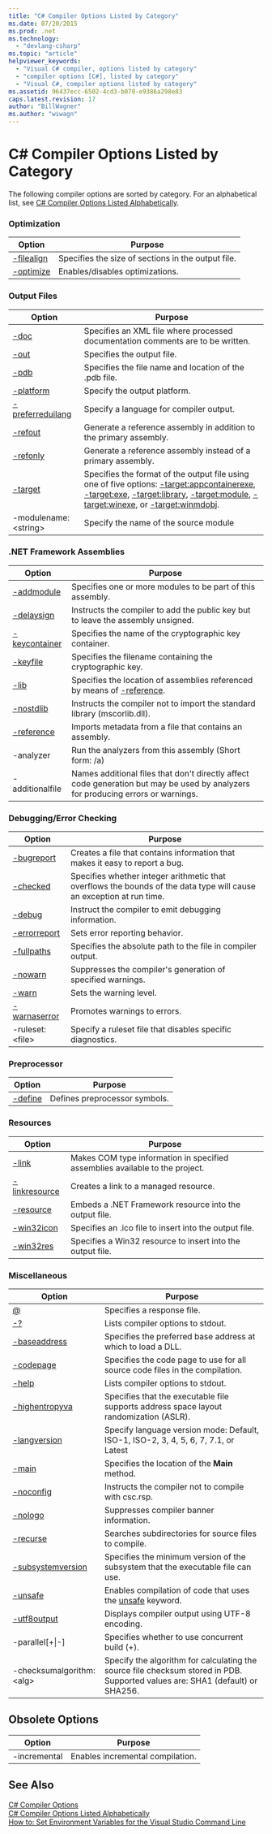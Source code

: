 ```yaml
---
title: "C# Compiler Options Listed by Category"
ms.date: 07/20/2015
ms.prod: .net
ms.technology: 
  - "devlang-csharp"
ms.topic: "article"
helpviewer_keywords: 
  - "Visual C# compiler, options listed by category"
  - "compiler options [C#], listed by category"
  - "Visual C#, compiler options listed by category"
ms.assetid: 96437ecc-6502-4cd3-b070-e9386a298e83
caps.latest.revision: 17
author: "BillWagner"
ms.author: "wiwagn"
---
```

# C# Compiler Options Listed by Category
The following compiler options are sorted by category. For an alphabetical list, see [C# Compiler Options Listed Alphabetically](../../../csharp/language-reference/compiler-options/listed-alphabetically.md).  
  
### Optimization  
  
|Option|Purpose|  
|------------|-------------|  
|[-filealign](../../../csharp/language-reference/compiler-options/filealign-compiler-option.md)|Specifies the size of sections in the output file.|  
|[-optimize](../../../csharp/language-reference/compiler-options/optimize-compiler-option.md)|Enables/disables optimizations.|  
  
### Output Files  
  
|Option|Purpose|  
|------------|-------------|  
|[-doc](../../../csharp/language-reference/compiler-options/doc-compiler-option.md)|Specifies an XML file where processed documentation comments are to be written.|  
|[-out](../../../csharp/language-reference/compiler-options/out-compiler-option.md)|Specifies the output file.|  
|[-pdb](../../../csharp/language-reference/compiler-options/pdb-compiler-option.md)|Specifies the file name and location of the .pdb file.|  
|[-platform](../../../csharp/language-reference/compiler-options/platform-compiler-option.md)|Specify the output platform.|  
|[-preferreduilang](../../../csharp/language-reference/compiler-options/preferreduilang-compiler-option.md)|Specify a language for compiler output.|  
|[-refout](refout-compiler-option.md)|Generate a reference assembly in addition to the primary assembly.|  
|[-refonly](refonly-compiler-option.md)|Generate a reference assembly instead of a primary assembly.|  
|[-target](../../../csharp/language-reference/compiler-options/target-compiler-option.md)|Specifies the format of the output file using one of five options: [-target:appcontainerexe](../../../csharp/language-reference/compiler-options/target-appcontainerexe-compiler-option.md), [-target:exe](../../../csharp/language-reference/compiler-options/target-exe-compiler-option.md), [-target:library](../../../csharp/language-reference/compiler-options/target-library-compiler-option.md), [-target:module](../../../csharp/language-reference/compiler-options/target-module-compiler-option.md), [-target:winexe](../../../csharp/language-reference/compiler-options/target-winexe-compiler-option.md), or [-target:winmdobj](../../../csharp/language-reference/compiler-options/target-winmdobj-compiler-option.md).|  
|-modulename:\<string>|Specify the name of the source module|  
  
### .NET Framework Assemblies  
  
|Option|Purpose|  
|------------|-------------|  
|[-addmodule](../../../csharp/language-reference/compiler-options/addmodule-compiler-option.md)|Specifies one or more modules to be part of this assembly.|  
|[-delaysign](../../../csharp/language-reference/compiler-options/delaysign-compiler-option.md)|Instructs the compiler to add the public key but to leave the assembly unsigned.|  
|[-keycontainer](../../../csharp/language-reference/compiler-options/keycontainer-compiler-option.md)|Specifies the name of the cryptographic key container.|  
|[-keyfile](../../../csharp/language-reference/compiler-options/keyfile-compiler-option.md)|Specifies the filename containing the cryptographic key.|  
|[-lib](../../../csharp/language-reference/compiler-options/lib-compiler-option.md)|Specifies the location of assemblies referenced by means of [-reference](../../../csharp/language-reference/compiler-options/reference-compiler-option.md).|  
|[-nostdlib](../../../csharp/language-reference/compiler-options/nostdlib-compiler-option.md)|Instructs the compiler not to import the standard library (mscorlib.dll).|  
|[-reference](../../../csharp/language-reference/compiler-options/reference-compiler-option.md)|Imports metadata from a file that contains an assembly.|  
|-analyzer|Run the analyzers from this assembly (Short form: /a)|  
|-additionalfile|Names additional files that don't directly affect code generation but may be used by analyzers for producing errors or warnings.|  
  
### Debugging/Error Checking  
  
|Option|Purpose|  
|------------|-------------|  
|[-bugreport](../../../csharp/language-reference/compiler-options/bugreport-compiler-option.md)|Creates a file that contains information that makes it easy to report a bug.|  
|[-checked](../../../csharp/language-reference/compiler-options/checked-compiler-option.md)|Specifies whether integer arithmetic that overflows the bounds of the data type will cause an exception at run time.|  
|[-debug](../../../csharp/language-reference/compiler-options/debug-compiler-option.md)|Instruct the compiler to emit debugging information.|  
|[-errorreport](../../../csharp/language-reference/compiler-options/errorreport-compiler-option.md)|Sets error reporting behavior.|  
|[-fullpaths](../../../csharp/language-reference/compiler-options/fullpaths-compiler-option.md)|Specifies the absolute path to the file in compiler output.|  
|[-nowarn](../../../csharp/language-reference/compiler-options/nowarn-compiler-option.md)|Suppresses the compiler's generation of specified warnings.|  
|[-warn](../../../csharp/language-reference/compiler-options/warn-compiler-option.md)|Sets the warning level.|  
|[-warnaserror](../../../csharp/language-reference/compiler-options/warnaserror-compiler-option.md)|Promotes warnings to errors.|  
|-ruleset:\<file>|Specify a ruleset file that disables specific diagnostics.|  
  
### Preprocessor  
  
|Option|Purpose|  
|------------|-------------|  
|[-define](../../../csharp/language-reference/compiler-options/define-compiler-option.md)|Defines preprocessor symbols.|  
  
### Resources  
  
|Option|Purpose|  
|------------|-------------|  
|[-link](../../../csharp/language-reference/compiler-options/link-compiler-option.md)|Makes COM type information in specified assemblies available to the project.|  
|[-linkresource](../../../csharp/language-reference/compiler-options/linkresource-compiler-option.md)|Creates a link to a managed resource.|  
|[-resource](../../../csharp/language-reference/compiler-options/resource-compiler-option.md)|Embeds a .NET Framework resource into the output file.|  
|[-win32icon](../../../csharp/language-reference/compiler-options/win32icon-compiler-option.md)|Specifies an .ico file to insert into the output file.|  
|[-win32res](../../../csharp/language-reference/compiler-options/win32res-compiler-option.md)|Specifies a Win32 resource to insert into the output file.|  
  
### Miscellaneous  
  
|Option|Purpose|  
|------------|-------------|  
|[@](../../../csharp/language-reference/compiler-options/response-file-compiler-option.md)|Specifies a response file.|  
|[-?](../../../csharp/language-reference/compiler-options/help-compiler-option.md)|Lists compiler options to stdout.|  
|[-baseaddress](../../../csharp/language-reference/compiler-options/baseaddress-compiler-option.md)|Specifies the preferred base address at which to load a DLL.|  
|[-codepage](../../../csharp/language-reference/compiler-options/codepage-compiler-option.md)|Specifies the code page to use for all source code files in the compilation.|  
|[-help](../../../csharp/language-reference/compiler-options/help-compiler-option.md)|Lists compiler options to stdout.|  
|[-highentropyva](../../../csharp/language-reference/compiler-options/highentropyva-compiler-option.md)|Specifies that the executable file supports address space layout randomization (ASLR).|  
|[-langversion](../../../csharp/language-reference/compiler-options/langversion-compiler-option.md)|Specify language version mode: Default, ISO-1, ISO-2, 3, 4, 5, 6, 7, 7.1, or Latest |  
|[-main](../../../csharp/language-reference/compiler-options/main-compiler-option.md)|Specifies the location of the **Main** method.|  
|[-noconfig](../../../csharp/language-reference/compiler-options/noconfig-compiler-option.md)|Instructs the compiler not to compile with csc.rsp.|  
|[-nologo](../../../csharp/language-reference/compiler-options/nologo-compiler-option.md)|Suppresses compiler banner information.|  
|[-recurse](../../../csharp/language-reference/compiler-options/recurse-compiler-option.md)|Searches subdirectories for source files to compile.|  
|[-subsystemversion](../../../csharp/language-reference/compiler-options/subsystemversion-compiler-option.md)|Specifies the minimum version of the subsystem that the executable file can use.|  
|[-unsafe](../../../csharp/language-reference/compiler-options/unsafe-compiler-option.md)|Enables compilation of code that uses the [unsafe](../../../csharp/language-reference/keywords/unsafe.md) keyword.|  
|[-utf8output](../../../csharp/language-reference/compiler-options/utf8output-compiler-option.md)|Displays compiler output using UTF-8 encoding.|  
|-parallel[+&#124;-]|Specifies whether to use concurrent build (+).|  
|-checksumalgorithm:\<alg>|Specify the algorithm for calculating the source file checksum stored in PDB.  Supported values are: SHA1 (default) or SHA256.|  
  
## Obsolete Options  
  
|Option|Purpose|  
|---|---|  
|-incremental|Enables incremental compilation.|  
  
## See Also  
 [C# Compiler Options](../../../csharp/language-reference/compiler-options/index.md)  
 [C# Compiler Options Listed Alphabetically](../../../csharp/language-reference/compiler-options/listed-alphabetically.md)  
 [How to: Set Environment Variables for the Visual Studio Command Line](../../../csharp/language-reference/compiler-options/how-to-set-environment-variables-for-the-visual-studio-command-line.md)
